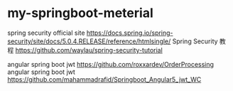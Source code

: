 # my-springboot-meterial

spring security official site https://docs.spring.io/spring-security/site/docs/5.0.4.RELEASE/reference/htmlsingle/
Spring Security 教程 https://github.com/waylau/spring-security-tutorial

angular spring boot jwt https://github.com/roxxardev/OrderProcessing
angular spring boot jwt https://github.com/mahammadrafid/Springboot_Angular5_jwt_WC

